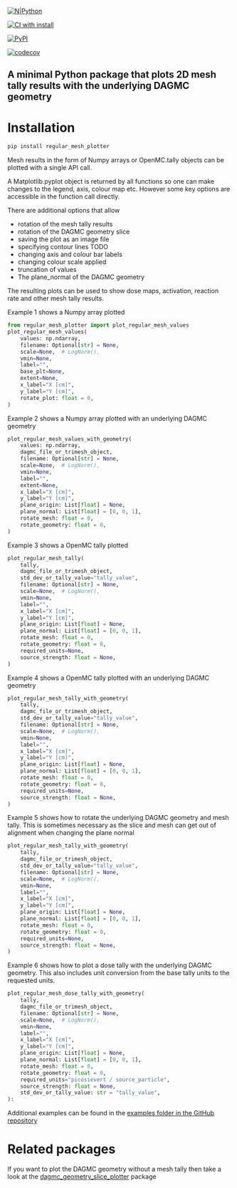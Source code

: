 [![N|Python](https://www.python.org/static/community_logos/python-powered-w-100x40.png)](https://www.python.org)

[![CI with install](https://github.com/fusion-energy/regular_mesh_plotter/actions/workflows/ci_with_install.yml/badge.svg?branch=develop)](https://github.com/fusion-energy/regular_mesh_plotter/actions/workflows/ci_with_install.yml)

[![PyPI](https://img.shields.io/pypi/v/regular-mesh-plotter?color=brightgreen&label=pypi&logo=grebrightgreenen&logoColor=green)](https://pypi.org/project/regular-mesh-plotter/)

[![codecov](https://codecov.io/gh/fusion-energy/regular_mesh_plotter/branch/main/graph/badge.svg)](https://codecov.io/gh/fusion-energy/regular_mesh_plotter)

## A minimal Python package that plots 2D mesh tally results with the underlying DAGMC geometry

# Installation

```bash
pip install regular_mesh_plotter
```

Mesh results in the form of Numpy arrays or OpenMC.tally objects can be plotted
with a single API call.

A Matplotlib.pyplot object is returned by all functions so one can make changes
to the legend, axis, colour map etc. However some key options are accessible
in the function call directly.

There are additional options that allow

- rotation of the mesh tally results
- rotation of the DAGMC geometry slice
- saving the plot as an image file
- specifying contour lines TODO
- changing axis and colour bar labels
- changing colour scale applied
- truncation of values
- The plane_normal of the DAGMC geometry

The resulting plots can be used to show dose maps, activation, reaction rate
and other mesh tally results.


Example 1 shows a Numpy array plotted
```python
from regular_mesh_plotter import plot_regular_mesh_values
plot_regular_mesh_values(
    values: np.ndarray,
    filename: Optional[str] = None,
    scale=None,  # LogNorm(),
    vmin=None,
    label="",
    base_plt=None,
    extent=None,
    x_label="X [cm]",
    y_label="Y [cm]",
    rotate_plot: float = 0,
)
```

Example 2 shows a Numpy array plotted with an underlying DAGMC geometry
```python
plot_regular_mesh_values_with_geometry(
    values: np.ndarray,
    dagmc_file_or_trimesh_object,
    filename: Optional[str] = None,
    scale=None,  # LogNorm(),
    vmin=None,
    label="",
    extent=None,
    x_label="X [cm]",
    y_label="Y [cm]",
    plane_origin: List[float] = None,
    plane_normal: List[float] = [0, 0, 1],
    rotate_mesh: float = 0,
    rotate_geometry: float = 0,
)
```

Example 3 shows a OpenMC tally plotted
```python
plot_regular_mesh_tally(
    tally,
    dagmc_file_or_trimesh_object,
    std_dev_or_tally_value="tally_value",
    filename: Optional[str] = None,
    scale=None,  # LogNorm(),
    vmin=None,
    label="",
    x_label="X [cm]",
    y_label="Y [cm]",
    plane_origin: List[float] = None,
    plane_normal: List[float] = [0, 0, 1],
    rotate_mesh: float = 0,
    rotate_geometry: float = 0,
    required_units=None,
    source_strength: float = None,
)
```

Example 4 shows a OpenMC tally plotted with an underlying DAGMC geometry
```python
plot_regular_mesh_tally_with_geometry(
    tally,
    dagmc_file_or_trimesh_object,
    std_dev_or_tally_value="tally_value",
    filename: Optional[str] = None,
    scale=None,  # LogNorm(),
    vmin=None,
    label="",
    x_label="X [cm]",
    y_label="Y [cm]",
    plane_origin: List[float] = None,
    plane_normal: List[float] = [0, 0, 1],
    rotate_mesh: float = 0,
    rotate_geometry: float = 0,
    required_units=None,
    source_strength: float = None,
)
```

Example 5 shows how to rotate the underlying DAGMC geometry and mesh tally.
This is sometimes necessary as the slice and mesh can get out of alignment
when changing the plane normal
```python
plot_regular_mesh_tally_with_geometry(
    tally,
    dagmc_file_or_trimesh_object,
    std_dev_or_tally_value="tally_value",
    filename: Optional[str] = None,
    scale=None,  # LogNorm(),
    vmin=None,
    label="",
    x_label="X [cm]",
    y_label="Y [cm]",
    plane_origin: List[float] = None,
    plane_normal: List[float] = [0, 0, 1],
    rotate_mesh: float = 0,
    rotate_geometry: float = 0,
    required_units=None,
    source_strength: float = None,
)
```

Example 6 shows how to plot a dose tally with the underlying DAGMC geometry.
This also includes unit conversion from the base tally units to the requested
units.
```python
plot_regular_mesh_dose_tally_with_geometry(
    tally,
    dagmc_file_or_trimesh_object,
    filename: Optional[str] = None,
    scale=None,  # LogNorm(),
    vmin=None,
    label="",
    x_label="X [cm]",
    y_label="Y [cm]",
    plane_origin: List[float] = None,
    plane_normal: List[float] = [0, 0, 1],
    rotate_mesh: float = 0,
    rotate_geometry: float = 0,
    required_units="picosievert / source_particle",
    source_strength: float = None,
    std_dev_or_tally_value: str = "tally_value",
):
```

Additional examples can be found in the [examples folder in the GitHub repository](https://github.com/fusion-energy/regular_mesh_plotter/tree/main/examples)

# Related packages

If you want to plot the DAGMC geometry without a mesh tally then take a look at
the [dagmc_geometry_slice_plotter](https://github.com/fusion-energy/dagmc_geometry_slice_plotter) package
